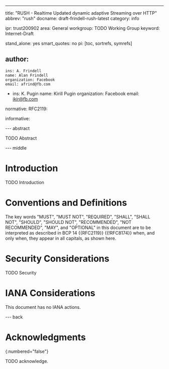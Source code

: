 ---
title: "RUSH - Realtime Updated dynamic adaptive Streaming over HTTP"
abbrev: "rush"
docname: draft-frindell-rush-latest
category: info

ipr: trust200902
area: General
workgroup: TODO Working Group
keyword: Internet-Draft

stand_alone: yes
smart_quotes: no
pi: [toc, sortrefs, symrefs]

author:
 -
    ins: A. Frindell
    name: Alan Frindell
    organization: Facebook
    email: afrind@fb.com
 -
    ins: K. Pugin
    name: Kirill Pugin
    organization: Facebook
    email: ikir@fb.com

normative:
  RFC2119:

informative:



--- abstract

TODO Abstract

--- middle

# Introduction

TODO Introduction


# Conventions and Definitions

The key words "MUST", "MUST NOT", "REQUIRED", "SHALL", "SHALL NOT", "SHOULD",
"SHOULD NOT", "RECOMMENDED", "NOT RECOMMENDED", "MAY", and "OPTIONAL" in this
document are to be interpreted as described in BCP 14 {{RFC2119}} {{!RFC8174}}
when, and only when, they appear in all capitals, as shown here.


# Security Considerations

TODO Security


# IANA Considerations

This document has no IANA actions.



--- back

# Acknowledgments
{:numbered="false"}

TODO acknowledge.
